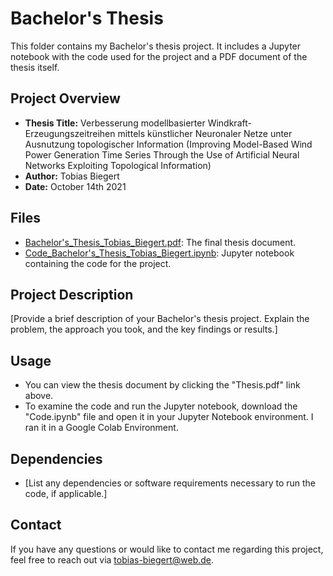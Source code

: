 # Bachelor's Thesis

This folder contains my Bachelor's thesis project. It includes a Jupyter notebook with the code used for the project and a PDF document of the thesis itself.

## Project Overview

- **Thesis Title:** Verbesserung modellbasierter Windkraft-Erzeugungszeitreihen mittels künstlicher Neuronaler Netze unter Ausnutzung topologischer Information
                    (Improving Model-Based Wind Power Generation Time Series Through the Use of Artificial Neural Networks Exploiting Topological Information)
- **Author:** Tobias Biegert
- **Date:** October 14th 2021

## Files

- [Bachelor's_Thesis_Tobias_Biegert.pdf](https://github.com/tobiasbiegert/study_projects/blob/main/bachelor's_thesis/Bachelor's_Thesis_Tobias_Biegert.pdf): The final thesis document.
- [Code_Bachelor's_Thesis_Tobias_Biegert.ipynb](https://github.com/tobiasbiegert/study_projects/blob/main/bachelor's_thesis/Code_Bachelor's_Thesis_Tobias_Biegert.ipynb): Jupyter notebook containing the code for the project.

## Project Description

[Provide a brief description of your Bachelor's thesis project. Explain the problem, the approach you took, and the key findings or results.]

## Usage

- You can view the thesis document by clicking the "Thesis.pdf" link above.
- To examine the code and run the Jupyter notebook, download the "Code.ipynb" file and open it in your Jupyter Notebook environment. I ran it in a Google Colab Environment.

## Dependencies

- [List any dependencies or software requirements necessary to run the code, if applicable.]

## Contact

If you have any questions or would like to contact me regarding this project, feel free to reach out via tobias-biegert@web.de.
